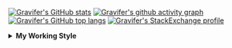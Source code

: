 <!--
**Gravifer/Gravifer** is a ✨ _special_ ✨ repository because its `README.md` (this file) appears on your GitHub profile.

Here are some ideas to get you started:

- 🔭 I’m currently working on ...
- 🌱 I’m currently learning ...
- 👯 I’m looking to collaborate on ...
- 🤔 I’m looking for help with ...
- 💬 Ask me about ...
- 📫 How to reach me: ...
- 😄 Pronouns: ...
- ⚡ Fun fact: ...
-->

<!-- ![Metrics](https://github.com/my-github-user/my-github-user/blob/main/github-metrics.svg) -->

<!-- [![Gravifer's GitHub Streak](https://github-readme-streak-stats.herokuapp.com/?user=Gravifer&theme=default&background=ffffff0a&border=00000000&stroke=80808080&currStreakNum=808080&sideNums=808080&sideLabels=808080&dates=808080)](https://github.com/DenverCoder1/github-readme-streak-stats) -->
<!-- [![Contribution Stats](https://github-contribution-stats.vercel.app/api/?username=Gravifer)](https://github.com/LordDashMe/github-contribution-stats/)  -->
[![Gravifer's GitHub stats](https://github-readme-stats.vercel.app/api?username=Gravifer&theme=default&bg_color=ffffff0a&text_color=808080&hide_border=true&show_icons=true&count_private=true)](https://github.com/anuraghazra/github-readme-stats)
[![Gravifer's github activity graph](https://activity-graph.herokuapp.com/graph?username=Gravifer&bg_color=ffffff0a&color=3080ed&line=5094f0&point=4d72f2&hide_border=true)](https://github.com/ashutosh00710/github-readme-activity-graph)
[![Gravifer's GitHub top langs](https://github-readme-stats.vercel.app/api/top-langs/?username=Gravifer&theme=default&bg_color=ffffff0a&text_color=808080&hide_border=true&show_icons=true&count_private=true&layout=compact)](https://github.com/anuraghazra/github-readme-stats)
[![Gravifer's StackExchange profile](https://stackexchange.com/users/flair/18316138.png?theme=clean)](https://mathematica.stackexchange.com/users/72025)
<!-- [![Visitors](https://visitor-badge.glitch.me/badge?page_id=Gravifer.Gravifer)](https://github.com/Gravifer/) -->
<!-- <div itemscope itemtype="https://schema.org/Person"><a itemprop="sameAs" content="https://orcid.org/0000-0003-0337-9274" href="https://orcid.org/0000-0003-0337-9274" target="orcid.widget" rel="me noopener noreferrer" style="vertical-align:top;"><img src="https://orcid.org/sites/default/files/images/orcid_16x16.png" style="width:1em;margin-right:.5em;" alt="ORCID iD icon">https://orcid.org/0000-0003-0337-9274</a></div> -->
<!-- [![Gravifer's ORCID id](https://img.shields.io/static/v1?label=ORCID&message=0000-0003-0337-9274&style=flat&logo=orcid7logoColor=white&color=a6ce39)](https://orcid.org/0000-0003-0337-9274) -->

<details>
  <summary>
    <strong>My Working Style</strong><!--<a href="https://wakatime.com/badge/github/Gravifer/Gravifer"><img src="https://wakatime.com/badge/github/Gravifer/Gravifer.svg" alt="time tracker"></a>-->
  </summary>

[![time tracker](https://wakatime.com/badge/github/Gravifer/Gravifer.svg)](https://wakatime.com/badge/github/Gravifer/Gravifer)
<!--START_SECTION:waka-->
![Code Time](http://img.shields.io/badge/Code%20Time-808%20hrs%206%20mins-blue)

![Profile Views](http://img.shields.io/badge/Profile%20Views-0-blue)

![Lines of code](https://img.shields.io/badge/From%20Hello%20World%20I%27ve%20Written-784%20Thousand%20lines%20of%20code-blue)

**I'm an Early 🐤** 

```text
🌞 Morning    61 commits     ██░░░░░░░░░░░░░░░░░░░░░░░   9.85% 
🌆 Daytime    303 commits    ████████████░░░░░░░░░░░░░   48.95% 
🌃 Evening    210 commits    ████████░░░░░░░░░░░░░░░░░   33.93% 
🌙 Night      45 commits     █░░░░░░░░░░░░░░░░░░░░░░░░   7.27%

```


📊 **This Week I Spent My Time On** 

```text
💬 Programming Languages: 
Other                    7 mins              █████████████████████████   100.0%

🔥 Editors: 
Powerpoint               6 mins              ██████████████████████░░░   89.96% 
Excel                    0 secs              ██░░░░░░░░░░░░░░░░░░░░░░░   10.04%

🐱‍💻 Projects: 
Unknown Project          7 mins              █████████████████████████   100.0%

💻 Operating System: 
Windows                  7 mins              █████████████████████████   100.0%

```

**I Mostly Code in Mathematica** 

```text
Mathematica              8 repos             ███████████░░░░░░░░░░░░░░   44.44% 
TeX                      2 repos             ██░░░░░░░░░░░░░░░░░░░░░░░   11.11% 
MATLAB                   2 repos             ██░░░░░░░░░░░░░░░░░░░░░░░   11.11% 
Assembly                 1 repo              █░░░░░░░░░░░░░░░░░░░░░░░░   5.56% 
Python                   1 repo              █░░░░░░░░░░░░░░░░░░░░░░░░   5.56%

```



 Last Updated on 24/01/2022 01:22:44 UTC
<!--END_SECTION:waka-->
</details>
